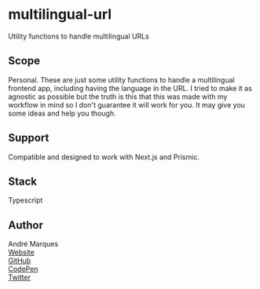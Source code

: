 # multilingual-url

Utility functions to handle multilingual URLs

## Scope

Personal. These are just some utility functions to handle a multilingual frontend app, including having the language in the URL. I tried to make it as agnostic as possible but the truth is this that this was made with my workflow in mind so I don't guarantee it will work for you. It may give you some ideas and help you though.

## Support

Compatible and designed to work with Next.js and Prismic.

## Stack

Typescript

## Author

André Marques  
[Website](https://andremarquesdev.com)  
[GitHub](https://github.com/AndreMarquesDev)  
[CodePen](https://codepen.io/AndreMarquesDev)  
[Twitter](https://twitter.com/BazingaCS) 
